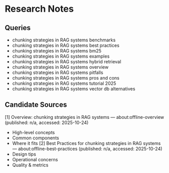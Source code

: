 # Research Notes

## Queries
- chunking strategies in RAG systems benchmarks
- chunking strategies in RAG systems best practices
- chunking strategies in RAG systems bm25
- chunking strategies in RAG systems examples
- chunking strategies in RAG systems hybrid retrieval
- chunking strategies in RAG systems overview
- chunking strategies in RAG systems pitfalls
- chunking strategies in RAG systems pros and cons
- chunking strategies in RAG systems tutorial 2025
- chunking strategies in RAG systems vector db alternatives

## Candidate Sources
[1] Overview: chunking strategies in RAG systems — about:offline-overview (published: n/a, accessed: 2025-10-24)
  - High-level concepts
  - Common components
  - Where it fits
[2] Best Practices for chunking strategies in RAG systems — about:offline-best-practices (published: n/a, accessed: 2025-10-24)
  - Design tips
  - Operational concerns
  - Quality & metrics
